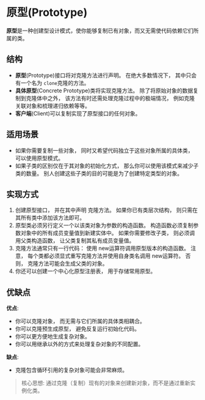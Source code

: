 # 原型(Prototype)

**原型**是一种创建型设计模式，使你能够复制已有对象，而又无需使代码依赖它们所属的类。

## 结构

- **原型**(Prototype)接口将对克隆方法进行声明。 在绝大多数情况下， 其中只会有一个名为 `clone`克隆的方法。
- **具体原型**(Concrete Prototype)类将实现克隆方法。
除了将原始对象的数据复制到克隆体中之外， 该方法有时还需处理克隆过程中的极端情况， 例如克隆关联对象和梳理递归依赖等等。
- **客户端**(Client)可以复制实现了原型接口的任何对象。

## 适用场景

- 如果你需要复制一些对象， 同时又希望代码独立于这些对象所属的具体类， 可以使用原型模式。
- 如果子类的区别仅在于其对象的初始化方式， 那么你可以使用该模式来减少子类的数量。 别人创建这些子类的目的可能是为了创建特定类型的对象。

## 实现方式

1. 创建原型接口， 并在其中声明 克隆方法。 如果你已有类层次结构， 则只需在其所有类中添加该方法即可。
2. 原型类必须另行定义一个以该类对象为参数的构造函数。 构造函数必须复制参数对象中的所有成员变量值到新建实体中。 如果你需要修改子类， 则必须调用父类构造函数， 让父类复制其私有成员变量值。
3. 克隆方法通常只有一行代码： 使用 new运算符调用原型版本的构造函数。 注意， 每个类都必须显式重写克隆方法并使用自身类名调用 new运算符。 否则， 克隆方法可能会生成父类的对象。
4. 你还可以创建一个中心化原型注册表， 用于存储常用原型。

## 优缺点

**优点**:

- 你可以克隆对象， 而无需与它们所属的具体类相耦合。
- 你可以克隆预生成原型， 避免反复运行初始化代码。
- 你可以更方便地生成复杂对象。
- 你可以用继承以外的方式来处理复杂对象的不同配置。

**缺点**:

- 克隆包含循环引用的复杂对象可能会非常麻烦。

> 核心思想: 通过克隆（复制）现有的对象来创建新对象，而不是通过重新实例化类。
